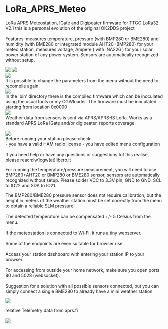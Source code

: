 # LoRa_APRS_Meteo
LoRa APRS Meteostation, IGate and Digipeater firmware for TTGO LoRa32 V2.1 
this is a personal evolution of the original OK2DDS project<br><br>
Features: measures temperature, pressure (with BMP280 or BME280) and humidity (with BME280 or integrated module AHT20+BMP280) for your meteo station, 
measures voltage, Ampere ( with INA226 ) for your solar power station of any power system.
Sensors are automatically recognized without setup.

<img src="https://github.com/iw1cgw/LoRa_APRS_Meteo_dds-cgw/blob/main/img/sensor.jpg">
<img src="https://github.com/iw1cgw/LoRa_APRS_Meteo_dds-cgw/blob/main/img/0.jpg">
<br>
<img src="https://github.com/iw1cgw/LoRa_APRS_Meteo_dds-cgw/blob/main/img/2.jpg">
<br>
It is possible to change the parameters from the menu without the need to recompile again.
<br>
<img src="https://github.com/iw1cgw/LoRa_APRS_Meteo_dds-cgw/blob/main/img/1.jpg">
<br>
In the 'bin' directory there is the compiled firmware which can be inoculated using the usual tools or my CGWloader.
The firmware must be inoculated starting from location 0x0000
<br>
<img src="https://github.com/iw1cgw/LoRa_APRS_Meteo_dds-cgw/blob/main/img/CGWloader.jpg">
<br>
Weather data from sensors is sent via APRS/APRS-IS LoRa. Works as a standard APRS LoRa IGate and/or digipeater, reports coverage.<br>
<br>
<img src="https://github.com/iw1cgw/LoRa_APRS_Meteo_dds-cgw/blob/main/img/aprsmap.jpg">
<br>
Before running your station please check:<br>
- you have a valid HAM radio license
- you have edited menu configuration
<br><br>
If you need help or have any questions or suggestions fot this realise, please reach:iw1cgw(at)libero.it

For running the temperature/pressure measurement, you will need to use BMP280+AHT20 or BMP280 or BME280 sensor, sensors are automatically recognized without setup.
Please solder VCC to 3.3V pin, GND to GND, SCL to IO22 and SDA to IO21.<br>

The BMP280/BME280 pressure sensor does not require calibration, but the height in meters of the weather station must be set correctly from the menu to obtain a reliable SLM pressure.
<br><br>
The detected temperature can be compensated +/- 5 Celsius from the menu.
<br><br>
If the meteostation is connected to Wi-Fi, it runs a tiny webserver.
<br><br>
Some of the endpoints are even suitable for browser use.
<br><br>
Access your station dashboard with entering your station IP to your browser.
<br><br>
For accessing from outside your home network, make sure you open ports 80 and 5028 (websocket).
<br><br>
Suggestion for a solution with all possible sensors connected, but you can simply connect a single BME280 to already have a mini weather station.

<img src="https://github.com/iw1cgw/LoRa_APRS_Meteo_dds-cgw/blob/main/img/full_sensor.jpg">

relative Telemetry data from aprs.fi
<br><br>
<img src="https://github.com/iw1cgw/LoRa_APRS_Meteo_dds-cgw/blob/main/img/telemetrix.jpg">

</code>
